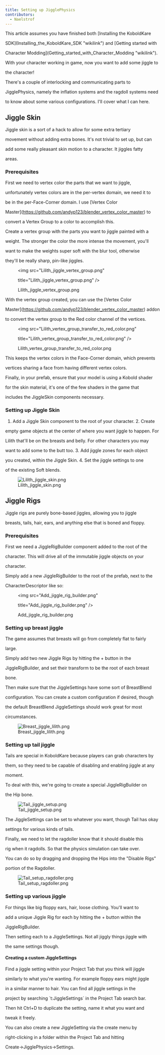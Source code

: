 ```yaml
---
title: Setting up JigglePhysics
contributors:
  - Naelstrof
---
```


This article assumes you have finished both [Installing the KoboldKare
SDK](Installing_the_KoboldKare_SDK "wikilink") and [Getting started with
Character Modding](Getting_started_with_Character_Modding "wikilink").

With your character working in game, now you want to add some jiggle to
the character!

There's a couple of interlocking and communicating parts to
JigglePhysics, namely the inflation systems and the ragdoll systems need
to know about some various configurations. I'll cover what I can here.

## Jiggle Skin

Jiggle skin is a sort of a hack to allow for some extra tertiary
movement without adding extra bones. It's not trivial to set up, but can
add some really pleasant skin motion to a character. It jiggles fatty
areas.

### Prerequisites

First we need to vertex color the parts that we want to jiggle,
unfortunately vertex colors are in the per-vertex domain, we need it to
be in the per-Face-Corner domain. I use [Vertex Color
Master](https://github.com/andyp123/blender_vertex_color_master) to
convert a Vertex Group to a color to accomplish this.

Create a vertex group with the parts you want to jiggle painted with a
weight. The stronger the color the more intense the movement, you'll
want to make the weights super soft with the blur tool, otherwise
they'll be really sharp, pin-like jiggles.

<figure>
<img src="Lilith_jiggle_vertex_group.png"
title="Lilith_jiggle_vertex_group.png" />
<figcaption>Lilith_jiggle_vertex_group.png</figcaption>
</figure>

With the vertex group created, you can use the [Vertex Color
Master](https://github.com/andyp123/blender_vertex_color_master) addon
to convert the vertex group to the Red color channel of the vertices.

<figure>
<img src="Lilith_vertex_group_transfer_to_red_color.png"
title="Lilith_vertex_group_transfer_to_red_color.png" />
<figcaption>Lilith_vertex_group_transfer_to_red_color.png</figcaption>
</figure>

This keeps the vertex colors in the Face-Corner domain, which prevents
vertices sharing a face from having different vertex colors.

Finally, in your prefab, ensure that your model is using a Kobold shader
for the skin material, it's one of the few shaders in the game that
includes the JiggleSkin components necessary.

### Setting up Jiggle Skin

1. Add a Jiggle Skin component to the root of your character. 2. Create
empty game objects at the center of where you want jiggle to happen. For
Lilith that'll be on the breasts and belly. For other characters you may
want to add some to the butt too. 3. Add jiggle zones for each object
you created, within the Jiggle Skin. 4. Set the jiggle settings to one
of the existing Soft blends.

<figure>
<img src="Lilith_jiggle_skin.png" title="Lilith_jiggle_skin.png" />
<figcaption>Lilith_jiggle_skin.png</figcaption>
</figure>

## Jiggle Rigs

Jiggle rigs are purely bone-based jiggles, allowing you to jiggle
breasts, tails, hair, ears, and anything else that is boned and floppy.

### Prerequisites

First we need a JiggleRigBuilder component added to the root of the
character. This will drive all of the immutable jiggle objects on your
character.

Simply add a new JiggleRigBuilder to the root of the prefab, next to the
CharacterDescriptor like so:

<figure>
<img src="Add_jiggle_rig_builder.png"
title="Add_jiggle_rig_builder.png" />
<figcaption>Add_jiggle_rig_builder.png</figcaption>
</figure>

### Setting up breast jiggle

The game assumes that breasts will go from completely flat to fairly
large.

Simply add two new Jiggle Rigs by hitting the + button in the
JiggleRigBuilder, and set their transform to be the root of each breast
bone.

Then make sure that the JiggleSettings have some sort of BreastBlend
configuration. You can create a custom configuration if desired, though
the default BreastBlend JiggleSettings should work great for most
circumstances.

<figure>
<img src="Breast_jiggle_lilith.png" title="Breast_jiggle_lilith.png" />
<figcaption>Breast_jiggle_lilith.png</figcaption>
</figure>

### Setting up tail jiggle

Tails are special in KoboldKare because players can grab characters by
them, so they need to be capable of disabling and enabling jiggle at any
moment.

To deal with this, we're going to create a special JiggleRigBuilder on
the Hip bone.

<figure>
<img src="Tail_jiggle_setup.png" title="Tail_jiggle_setup.png" />
<figcaption>Tail_jiggle_setup.png</figcaption>
</figure>

The JiggleSettings can be set to whatever you want, though Tail has okay
settings for various kinds of tails.

Finally, we need to let the ragdoller know that it should disable this
rig when it ragdolls. So that the physics simulation can take over.

You can do so by dragging and dropping the Hips into the "Disable Rigs"
portion of the Ragdoller.

<figure>
<img src="Tail_setup_ragdoller.png" title="Tail_setup_ragdoller.png" />
<figcaption>Tail_setup_ragdoller.png</figcaption>
</figure>

### Setting up various jiggle

For things like big floppy ears, hair, loose clothing. You'll want to
add a unique Jiggle Rig for each by hitting the + button within the
JiggleRigBuilder.

Then setting each to a JiggleSettings. Not all jiggly things jiggle with
the same settings though.

#### Creating a custom JiggleSettings

Find a jiggle setting within your Project Tab that you think will jiggle
similarly to what you're wanting. For example floppy ears might jiggle
in a similar manner to hair. You can find all jiggle settings in the
project by searching \`t:JiggleSettings\` in the Project Tab search bar.

Then hit Ctrl+D to duplicate the setting, name it what you want and
tweak it freely.

You can also create a new JiggleSetting via the create menu by
right-clicking in a folder within the Project Tab and hitting
Create-\>JigglePhysics-\>Settings.
